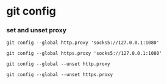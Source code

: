 # git config

### set and unset proxy
    git config --global http.proxy 'socks5://127.0.0.1:1080'

    git config --global https.proxy 'socks5://127.0.0.1:1080'

    git config --global --unset http.proxy

    git config --global --unset https.proxy